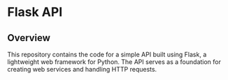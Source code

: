 # Flask API

## Overview

This repository contains the code for a simple API built using Flask, a lightweight web framework for Python. The API serves as a foundation for creating web services and handling HTTP requests.

